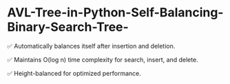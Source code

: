 # AVL-Tree-in-Python-Self-Balancing-Binary-Search-Tree-

✅ Automatically balances itself after insertion and deletion.

✅ Maintains O(log n) time complexity for search, insert, and delete.

✅ Height-balanced for optimized performance.
